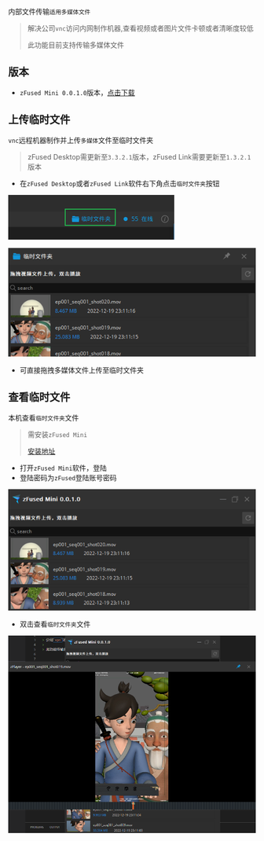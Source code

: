 内部文件传输`适用多媒体文件`

> 解决公司`vnc`访问内网制作机器,查看视频或者图片文件卡顿或者清晰度较低
> 
> 此功能目前支持传输多媒体文件

## 版本
- `zFused Mini 0.0.1.0`版本，[点击下载](https://pan.baidu.com/s/1Vi4n_HOcnd47VjLJV8PyjQ?pwd=g0gk)

## 上传临时文件
`vnc`远程机器制作并上传`多媒体`文件至临时文件夹

> zFused Desktop需更新至`3.3.2.1`版本，zFused Link需要更新至`1.3.2.1`版本

- 在`zFused Desktop`或者`zFused Link`软件右下角点击`临时文件夹`按钮  

![](desktop/../../images/vpn/temp_file/Snipaste_2022-12-19_23-04-17.png ':size=600')  

![](desktop/../../images/vpn/temp_file/Snipaste_2022-12-19_23-12-07.png ':size=600')

- 可直接拖拽多媒体文件上传至临时文件夹

## 查看临时文件
本机查看`临时文件夹`文件

> 需安装`zFused Mini`
> 
> [安装地址](https://pan.baidu.com/s/1Vi4n_HOcnd47VjLJV8PyjQ?pwd=g0gk)

- 打开`zFused Mini`软件，登陆
- 登陆密码为`zFused`登陆账号密码

![](desktop/../../images/vpn/temp_file/Snipaste_2022-12-19_23-17-33.png ':size=600')

- 双击查看`临时文件夹`文件

![](desktop/../../images/vpn/temp_file/Snipaste_2022-12-19_23-19-15.png ':size=600')



